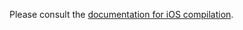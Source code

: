 Please consult the [documentation for iOS compilation](https://github.com/Microsoft/cpprestsdk/wiki/How-to-build-for-iOS).
